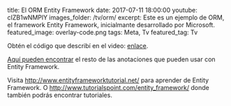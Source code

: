 title: El ORM Entity Framework
date: 2017-07-11 18:00:00
youtube: cIZB1wNMPlY
images_folder: /tv/orm/
excerpt: Este es un ejemplo de ORM, el framework Entity Framework, inicialmante desarrollado por Microsoft.
featured_image: overlay-code.png
tags: Meta, Tv
featured_tag: Tv

Obtén el código que describí en el video: <a href="https://github.com/ThatCSharpGuy/agenda-orm" target="_blank">enlace</a>.

<a href="https://msdn.microsoft.com/en-us/library/jj591583(v=vs.113).aspx" target="_blank">Aquí pueden encontrar</a> el resto de las anotaciones que pueden usar con Entity Framework.  

Visita <a href="http://www.entityframeworktutorial.net/" target="_blank">http://www.entityframeworktutorial.net/</a> para aprender de Entity Framework. O <a href="http://www.tutorialspoint.com/entity_framework/" target="_blank">http://www.tutorialspoint.com/entity_framework/</a> donde también podrás encontrar tutoriales.